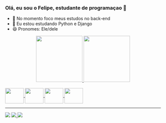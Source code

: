 ### Olá, eu sou o Felipe, estudante de programaçao 👋


- 🔭 No momento foco meus estudos no back-end
- 🌱 Eu estou estudando Python e Django
- 😄 Pronomes: Ele/dele

<div align="center">
  <a href="https://github.com/FelipeSousa366">
  <img height="150em" src="https://github-readme-stats.vercel.app/api?username=FelipeSousa366&show_icons=true&theme=dark&include_all_commits=true&count_private=true"/>
  <img height="150em" src="https://github-readme-stats.vercel.app/api/top-langs/?username=FelipeSousa366&layout=compact&langs_count=7&theme=dark"/>
</div>
<div style="display: inline_block"><br> 
  <img align="center" height="50" width="60"  src="https://cdn.jsdelivr.net/gh/devicons/devicon/icons/python/python-original-wordmark.svg" />
  <img align="center" height="50" width="60" src="https://cdn.jsdelivr.net/gh/devicons/devicon/icons/django/django-plain-wordmark.svg" />
  <img align="center" height="50" width="60" src="https://cdn.jsdelivr.net/gh/devicons/devicon/icons/html5/html5-original-wordmark.svg" />
  <img align="center" height="50" width="60" src="https://cdn.jsdelivr.net/gh/devicons/devicon/icons/css3/css3-plain-wordmark.svg" />
</div>

<hr>

<div>
   <a href="https://instagram.com/felipe.sousa366" target="_blank"><img src="https://img.shields.io/badge/-Instagram-%23E4405F?style=for-the-badge&logo=instagram&logoColor=white" target="_blank"></a>
  <a href = "mailto:felipe36603466@gmail.com"><img src="https://img.shields.io/badge/-Gmail-%23333?style=for-the-badge&logo=gmail&logoColor=white" 
  target="_blank">   </a>
  <a href="https://www.linkedin.com/in/antonio-felipe-de-sousa-777951220" target="_blank"><img src="https://img.shields.io/badge/-LinkedIn-%230077B5?style=for-the-badge&logo=linkedin&logoColor=white" target="_blank"></a> 
</div>

          
